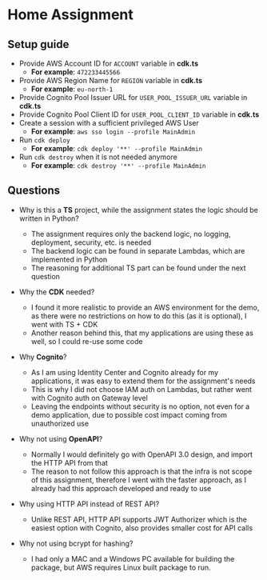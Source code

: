 # Home Assignment

## Setup guide
* Provide AWS Account ID for `ACCOUNT` variable in **cdk.ts**
  * **For example**: `472233445566`
* Provide AWS Region Name for `REGION` variable in **cdk.ts**
  * **For example**: `eu-north-1`
* Provide Cognito Pool Issuer URL for `USER_POOL_ISSUER_URL` variable in **cdk.ts**
* Provide Cognito Pool Client ID for `USER_POOL_CLIENT_ID` variable in **cdk.ts**
* Create a session with a sufficient privileged AWS User
  * **For example**: `aws sso login --profile MainAdmin`
* Run `cdk deploy`
  * **For example**: `cdk deploy '**' --profile MainAdmin`
* Run `cdk destroy` when it is not needed anymore
  * **For example**: `cdk destroy '**' --profile MainAdmin`

## Questions
* Why is this a **TS** project, while the assignment states the logic should be written in Python?
  * The assignment requires only the backend logic, no logging, deployment, security, etc. is needed
  * The backend logic can be found in separate Lambdas, which are implemented in Python
  * The reasoning for additional TS part can be found under the next question


* Why the **CDK** needed?
  * I found it more realistic to provide an AWS environment for the demo, as there were no restrictions on how to 
    do this (as it is optional), I went with TS + CDK
  * Another reason behind this, that my applications are using these as well, so I could re-use some code


* Why **Cognito**?
  * As I am using Identity Center and Cognito already for my applications, it was easy to extend them for 
    the assignment's needs
  * This is why I did not choose IAM auth on Lambdas, but rather went with Cognito auth on Gateway level
  * Leaving the endpoints without security is no option, not even for a demo application, due to possible cost impact
    coming from unauthorized use


* Why not using **OpenAPI**?
  * Normally I would definitely go with OpenAPI 3.0 design, and import the HTTP API from that
  * The reason to not follow this approach is that the infra is not scope of this assignment, therefore I went with 
  the faster approach, as I already had this approach developed and ready to use

* Why using HTTP API instead of REST API?
  * Unlike REST API, HTTP API supports JWT Authorizer which is the easiest option with Cognito, 
    also provides smaller cost for API calls

* Why not using bcrypt for hashing?
  * I had only a MAC and a Windows PC available for building the package, but AWS requires Linux built package to run.
